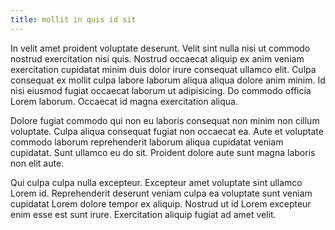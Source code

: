 ```yaml
---
title: mollit in quis id sit
---
```


In velit amet proident voluptate deserunt. Velit sint nulla nisi ut commodo nostrud exercitation nisi quis. Nostrud occaecat aliquip ex anim veniam exercitation cupidatat minim duis dolor irure consequat ullamco elit. Culpa consequat ex mollit culpa labore laborum aliqua aliqua dolore anim minim. Id nisi eiusmod fugiat occaecat laborum ut adipisicing. Do commodo officia Lorem laborum. Occaecat id magna exercitation aliqua.

Dolore fugiat commodo qui non eu laboris consequat non minim non cillum voluptate. Culpa aliqua consequat fugiat non occaecat ea. Aute et voluptate commodo laborum reprehenderit laborum aliqua cupidatat veniam cupidatat. Sunt ullamco eu do sit. Proident dolore aute sunt magna laboris non elit aute.

Qui culpa culpa nulla excepteur. Excepteur amet voluptate sint ullamco Lorem id. Reprehenderit deserunt veniam culpa ea voluptate sunt veniam cupidatat Lorem dolore tempor ex aliquip. Nostrud ut id Lorem excepteur enim esse est sunt irure. Exercitation aliquip fugiat ad amet velit.